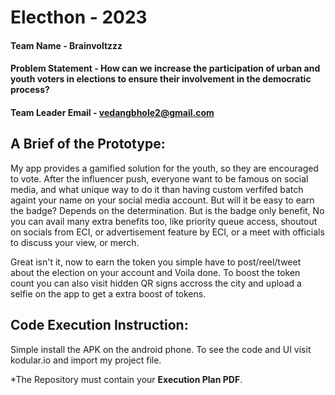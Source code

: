 # Electhon - 2023

#### Team Name - Brainvoltzzz
#### Problem Statement - How can we increase the participation of urban and youth voters in elections to ensure their involvement in the democratic process?
#### Team Leader Email - vedangbhole2@gmail.com

## A Brief of the Prototype:
  
  My app provides a gamified solution for the youth, so they are encouraged to vote. After the influencer push, everyone want to be famous on social media, and what unique way to do it than having custom verfifed batch againt your name on your social media account. But will it be easy to earn the badge? Depends on the determination. But is the badge only benefit, No you can avail many extra benefits too, like priority queue access, shoutout on socials from ECI, or advertisement feature by ECI, or a meet with officials to discuss your view, or merch.
  
  Great isn't it, now to earn the token you simple have to post/reel/tweet about the election on your account and Voila done. To boost the token count you can also visit hidden QR signs accross the city and upload a selfie on the app to get a extra boost of tokens.
  
## Code Execution Instruction:
  Simple install the APK on the android phone.
  To see the code and UI visit kodular.io and import my project file.
  
 *The Repository must contain your **Execution Plan PDF**.
